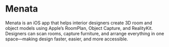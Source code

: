 # Menata
Menata is an iOS app that helps interior designers create 3D room and object models using Apple’s RoomPlan, Object Capture, and RealityKit. Designers can scan rooms, capture furniture, and arrange everything in one space—making design faster, easier, and more accessible.
